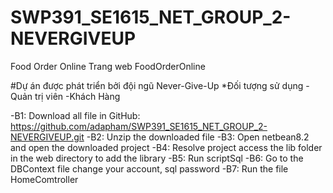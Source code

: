 # SWP391_SE1615_NET_GROUP_2-NEVERGIVEUP
Food Order Online
Trang web FoodOrderOnline

#Dự án được phát triển bởi đội ngũ Never-Give-Up
*Đối tượng sử dụng
-Quản trị viên
-Khách Hàng

-B1: Download all file in GitHub: https://github.com/adapham/SWP391_SE1615_NET_GROUP_2-NEVERGIVEUP.git
-B2: Unzip the downloaded file
-B3: Open netbean8.2 and open the downloaded project
-B4: Resolve project access the lib folder in the web directory to add the library
-B5: Run scriptSql
-B6: Go to the DBContext file change your account, sql password
-B7: Run the file HomeComtroller
